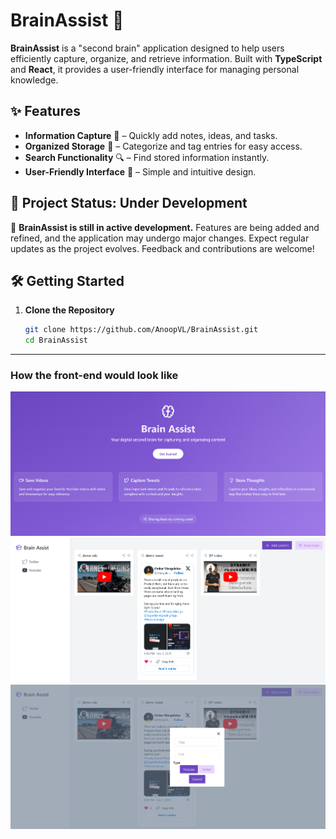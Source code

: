 # BrainAssist 🚀

**BrainAssist** is a "second brain" application designed to help users efficiently capture, organize, and retrieve information. Built with **TypeScript** and **React**, it provides a user-friendly interface for managing personal knowledge.

## ✨ Features

- **Information Capture** 📌 – Quickly add notes, ideas, and tasks.
- **Organized Storage** 📂 – Categorize and tag entries for easy access.
- **Search Functionality** 🔍 – Find stored information instantly.
- **User-Friendly Interface** 🎨 – Simple and intuitive design.

## 🚧 Project Status: Under Development

🚨 **BrainAssist is still in active development.** Features are being added and refined, and the application may undergo major changes. Expect regular updates as the project evolves. Feedback and contributions are welcome!

## 🛠 Getting Started

1. **Clone the Repository**
   ```bash
   git clone https://github.com/AnoopVL/BrainAssist.git
   cd BrainAssist
   ```

---

### How the front-end would look like

![Alt text](ss-landingPage.png)
![Alt text](ss-Dashboard.png)
![Alt text](ss-share.png)
